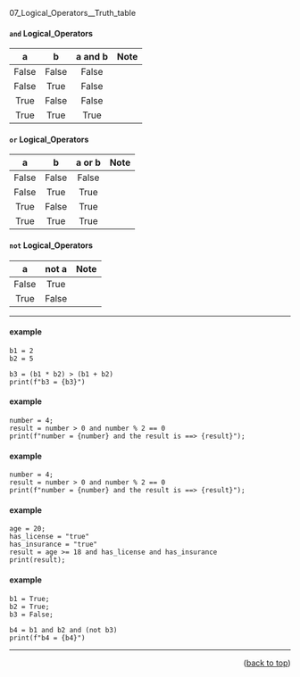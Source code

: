 <a name="topage"></a>

07_Logical_Operators__Truth_table


#### `and` Logical_Operators

| a | b | a and b | Note | 
| :-: | :-: | :-: | :-: | 
| False | False | False |  | 
| False | True | False |  | 
| True | False | False |  | 
| True | True | True |  | 

#### `or` Logical_Operators

| a | b | a or b | Note | 
| :-: | :-: | :-: | :-: | 
| False | False | False |  | 
| False | True | True |  | 
| True | False | True |  | 
| True | True | True |  | 


#### `not` Logical_Operators

| a | not a | Note | 
| :-: | :-: | :-: |
| False | True |  |
| True | False |  |

----


#### example
```
b1 = 2
b2 = 5

b3 = (b1 * b2) > (b1 + b2)
print(f"b3 = {b3}")
```

#### example

```
number = 4;
result = number > 0 and number % 2 == 0
print(f"number = {number} and the result is ==> {result}");
```


#### example
```
number = 4;
result = number > 0 and number % 2 == 0
print(f"number = {number} and the result is ==> {result}");
```

#### example

```
age = 20;
has_license = "true"
has_insurance = "true"
result = age >= 18 and has_license and has_insurance 
print(result);
```

#### example
```
b1 = True;
b2 = True;
b3 = False;

b4 = b1 and b2 and (not b3)
print(f"b4 = {b4}")
```



----

<p align="right">(<a href="#topage">back to top</a>)</p>
<br/>
